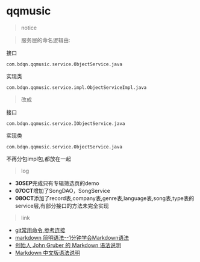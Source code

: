 # qqmusic
> notice

> 服务层的命名逻辑由:

接口

```
com.bdqn.qqmusic.service.ObjectService.java
```


实现类

```
com.bdqn.qqmusic.service.impl.ObjectServiceImpl.java
```
> 改成

接口

```
com.bdqn.qqmusic.service.IObjectService.java
```
实现类

```
com.bdqn.qqmusic.service.ObjectService.java
```
不再分包impl包,都放在一起

> log

- **30SEP**完成只有专辑筛选页的demo
- **07OCT**增加了SongDAO，SongService 
- **08OCT**添加了record表,company表,genre表,language表,song表,type表的service层,有部分接口的方法未完全实现


> link

* [git常用命令,参考连接](http://note.youdao.com/noteshare?id=111d5965973fa168dd97c1e09fdc7ec4)
* [markdown 简明语法--1分钟学会Markdown语法](http://lutaf.com/markdown-simple-usage.htm)
* [创始人 John Gruber 的 Markdown 语法说明](http://daringfireball.net/projects/markdown/syntax)
* [Markdown 中文版语法说明](http://wowubuntu.com/markdown/#list)


